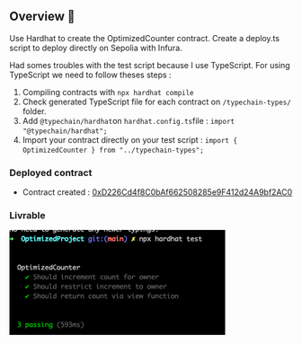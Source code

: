 ## Overview 📝

Use Hardhat to create the OptimizedCounter contract.
Create a deploy.ts script to deploy directly on Sepolia with Infura.

Had somes troubles with the test script because I use TypeScript.
For using TypeScript we need to follow theses steps :

1. Compiling contracts with `npx hardhat compile`
2. Check generated TypeScript file for each contract on `/typechain-types/` folder.
3. Add `@typechain/hardhat`on `hardhat.config.ts`file : `import "@typechain/hardhat";`
4. Import your contract directly on your test script : `import { OptimizedCounter } from "../typechain-types";`

### Deployed contract

- Contract created : [0xD226Cd4f8C0bAf662508285e9F412d24A9bf2AC0](https://sepolia.etherscan.io/address/0xd226cd4f8c0baf662508285e9f412d24a9bf2ac0)

### Livrable

![3/3 Tests passed](./OptimizedProject_TestsPassed.png)
